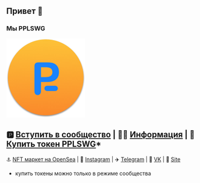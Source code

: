 ## Привет 👋 
### Мы PPLSWG 

![IMG](https://github.com/PPLSWG/.github/blob/main/profile/pplswg%20logo%20200x200.png)

🅿️ [Вступить в сообщество](https://form.jotform.com/220344118123341) |
👩‍💻 [Информация](https://pplswg.notion.site) |
🔷 [Купить токен PPLSWG](https://waves.exchange/trading/spot/AUcFyrKTt4rJCVuMXv6eMge5d4s2SEY4DRaAhzBvKgKC_USDN)*
---
⚓️ [NFT маркет на OpenSea](https://opensea.io/PPLSWG) | 
🍿 [Instagram](https://instagram.com/pp1swg) |
✈️ [Telegram](https://t.me/pplswg) | 
🔽 [VK](https://vk.com/pplswg) | 
🧙 [Site](https://pplswg.unicornplatform.page)

* купить токены можно только в режиме сообщества
